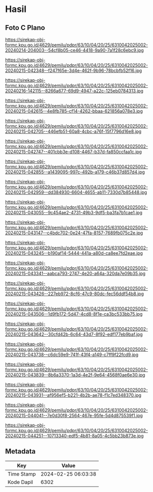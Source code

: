 # Hasil

## Foto C Plano

https://sirekap-obj-formc.kpu.go.id/4629/pemilu/pdpr/63/10/04/20/25/6310042025002-20240214-204003--54cf8b05-ce46-4418-9a90-7a1f28c6ebc9.jpg

https://sirekap-obj-formc.kpu.go.id/4629/pemilu/pdpr/63/10/04/20/25/6310042025002-20240215-042348--f247f65e-3d4e-462f-9b96-78bcbfb52f16.jpg

https://sirekap-obj-formc.kpu.go.id/4629/pemilu/pdpr/63/10/04/20/25/6310042025002-20240216-142115--8266a677-69d9-4947-a22c-125eb0784313.jpg

https://sirekap-obj-formc.kpu.go.id/4629/pemilu/pdpr/63/10/04/20/25/6310042025002-20240215-042615--4e8fb785-cf14-4262-bbaa-621856a078e3.jpg

https://sirekap-obj-formc.kpu.go.id/4629/pemilu/pdpr/63/10/04/20/25/6310042025002-20240215-042705--446efb51-60a8-4cbc-a76f-15f7796d16e8.jpg

https://sirekap-obj-formc.kpu.go.id/4629/pemilu/pdpr/63/10/04/20/25/6310042025002-20240215-042747--401cbb3e-d108-4467-b37d-fa850ccfaa1c.jpg

https://sirekap-obj-formc.kpu.go.id/4629/pemilu/pdpr/63/10/04/20/25/6310042025002-20240215-042855--a1439095-997c-492b-a179-c46b37d857d4.jpg

https://sirekap-obj-formc.kpu.go.id/4629/pemilu/pdpr/63/10/04/20/25/6310042025002-20240215-042959--dd384930-6604-4655-ab11-7330d7b85448.jpg

https://sirekap-obj-formc.kpu.go.id/4629/pemilu/pdpr/63/10/04/20/25/6310042025002-20240215-043055--9c454ae2-4731-49b3-9df5-ba3fa7b1cae1.jpg

https://sirekap-obj-formc.kpu.go.id/4629/pemilu/pdpr/63/10/04/20/25/6310042025002-20240215-043147--c4bdc702-0e24-47fa-8157-7689fb075c2e.jpg

https://sirekap-obj-formc.kpu.go.id/4629/pemilu/pdpr/63/10/04/20/25/6310042025002-20240215-043245--b190af14-5444-441a-a80d-ca8ee7fd2eae.jpg

https://sirekap-obj-formc.kpu.go.id/4629/pemilu/pdpr/63/10/04/20/25/6310042025002-20240215-043341--aabca793-2747-4e20-a64a-320da7e09b35.jpg

https://sirekap-obj-formc.kpu.go.id/4629/pemilu/pdpr/63/10/04/20/25/6310042025002-20240215-043426--227eb972-8cf6-47c9-80dc-fec56ddf54b8.jpg

https://sirekap-obj-formc.kpu.go.id/4629/pemilu/pdpr/63/10/04/20/25/6310042025002-20240215-043506--1d9fb172-5d47-4cd8-8f1e-ca3bc533bb75.jpg

https://sirekap-obj-formc.kpu.go.id/4629/pemilu/pdpr/63/10/04/20/25/6310042025002-20240215-043642--30cfd42b-6c64-43d7-8f92-edf177eb9baf.jpg

https://sirekap-obj-formc.kpu.go.id/4629/pemilu/pdpr/63/10/04/20/25/6310042025002-20240215-043738--c6dc59e9-741f-43f4-a149-c7ff9f22fcd9.jpg

https://sirekap-obj-formc.kpu.go.id/4629/pemilu/pdpr/63/10/04/20/25/6310042025002-20240215-043839--8b6a3370-1a3d-4e2f-9e64-4568f0ae6e30.jpg

https://sirekap-obj-formc.kpu.go.id/4629/pemilu/pdpr/63/10/04/20/25/6310042025002-20240215-043931--af956ef5-b221-4b2b-ae78-f1c7ed348370.jpg

https://sirekap-obj-formc.kpu.go.id/4629/pemilu/pdpr/63/10/04/20/25/6310042025002-20240215-044041--7e0d30f8-2564-467e-95fe-5d4d875539f1.jpg

https://sirekap-obj-formc.kpu.go.id/4629/pemilu/pdpr/63/10/04/20/25/6310042025002-20240215-044251--10713340-edf5-4b81-8a05-4c5bb23b873e.jpg


## Metadata

| Key        | Value               |
| ---------- | ------------------- |
| Time Stamp | 2024-02-25 06:03:38 |
| Kode Dapil | 6302                |



